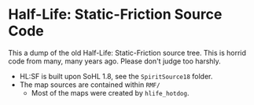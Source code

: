 # Half-Life: Static-Friction Source Code

This a dump of the old Half-Life: Static-Friction source tree.
This is horrid code from many, many years ago. Please don't judge
too harshly.

* HL:SF is built upon SoHL 1.8, see the `SpiritSource18` folder.
* The map sources are contained within `RMF/`
  - Most of the maps were created by `hlife_hotdog`.
